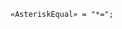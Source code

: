 <!-- This file is generated automatically by infrastructure scripts. Please don't edit by hand. -->

```{ .ebnf .slang-ebnf #AsteriskEqual }
«AsteriskEqual» = "*=";
```
